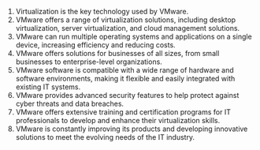 1. Virtualization is the key technology used by VMware.
2. VMware offers a range of virtualization solutions, including desktop virtualization, server virtualization, and cloud management solutions.
3. VMware can run multiple operating systems and applications on a single device, increasing efficiency and reducing costs.
4. VMware offers solutions for businesses of all sizes, from small businesses to enterprise-level organizations.
5. VMware software is compatible with a wide range of hardware and software environments, making it flexible and easily integrated with existing IT systems.
6. VMware provides advanced security features to help protect against cyber threats and data breaches.
7. VMware offers extensive training and certification programs for IT professionals to develop and enhance their virtualization skills.
8. VMware is constantly improving its products and developing innovative solutions to meet the evolving needs of the IT industry.